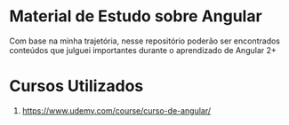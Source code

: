# Material de Estudo sobre Angular

Com base na minha trajetória, nesse repositório poderão ser encontrados conteúdos que julguei importantes durante o aprendizado de Angular 2+

# Cursos Utilizados
1. https://www.udemy.com/course/curso-de-angular/
